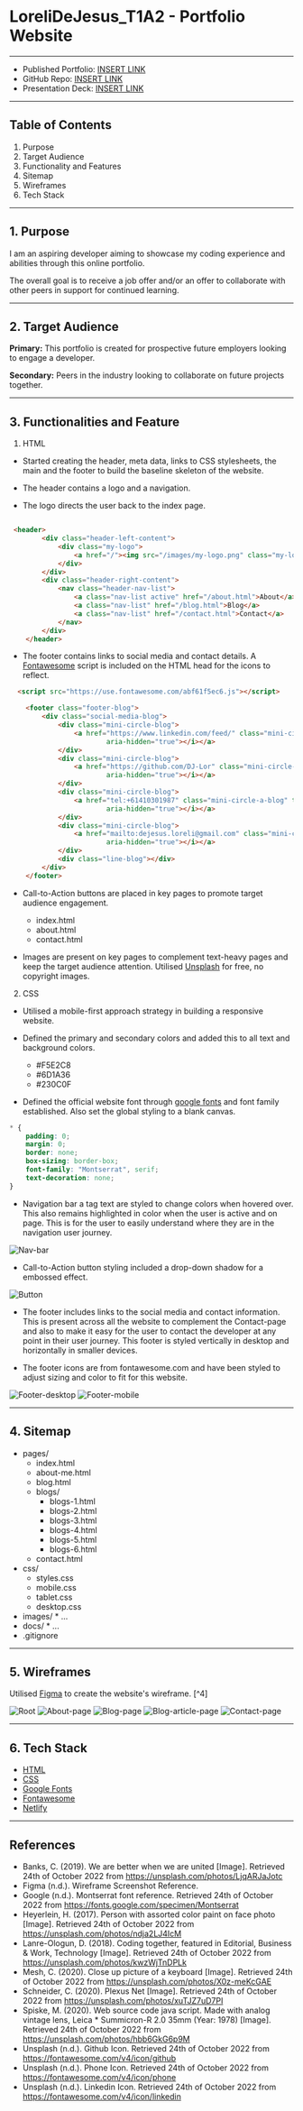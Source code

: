 # LoreliDeJesus_T1A2 - Portfolio Website #
___
* Published Portfolio: [INSERT LINK](https://www.example.com)
* GitHub Repo: [INSERT LINK](https://www.example.com)
* Presentation Deck: [INSERT LINK](https://www.example.com)

___
## Table of Contents ##
1. Purpose
2. Target Audience
3. Functionality and Features
4. Sitemap
5. Wireframes
6. Tech Stack
___

## 1. Purpose ##

I am an aspiring developer aiming to showcase my coding experience and abilities through this online portfolio. 

The overall goal is to receive a job offer and/or an offer to collaborate with other peers in support for continued learning. 

___
## 2. Target Audience ##

**Primary:** This portfolio is created for prospective future employers looking to engage a developer. 

**Secondary:** Peers in the industry looking to collaborate on future projects together. 

___

## 3. Functionalities and Feature ##

1. HTML 

* Started creating the header, meta data, links to CSS stylesheets, the main and the footer to build the baseline skeleton of the website. 

* The header contains a logo and a navigation. 

* The logo directs the user back to the index page. 


```html

 <header>
        <div class="header-left-content">
            <div class="my-logo">
                <a href="/"><img src="/images/my-logo.png" class="my-logo" alt="my-logo"></a>
            </div>
        </div>
        <div class="header-right-content">
            <nav class="header-nav-list">
                <a class="nav-list active" href="/about.html">About</a>
                <a class="nav-list" href="/blog.html">Blog</a>
                <a class="nav-list" href="/contact.html">Contact</a>
            </nav>
        </div>
    </header>
````
* The footer contains links to social media and contact details. A [Fontawesome](https://fontawesome.com/) script is included on the HTML head for the icons to reflect.  

```html
  <script src="https://use.fontawesome.com/abf61f5ec6.js"></script>
```

```html
    <footer class="footer-blog">
        <div class="social-media-blog">
            <div class="mini-circle-blog">
                <a href="https://www.linkedin.com/feed/" class="mini-circle-a-blog" target="_blank"><i class="fa fa-linkedin"
                        aria-hidden="true"></i></a>
            </div>
            <div class="mini-circle-blog">
                <a href="https://github.com/DJ-Lor" class="mini-circle-a-blog" target="_blank"><i class="fa fa-github"
                        aria-hidden="true"></i></a>
            </div>
            <div class="mini-circle-blog">
                <a href="tel:+61410301987" class="mini-circle-a-blog" target="_blank"><i class="fa fa-phone"
                        aria-hidden="true"></i></a>
            </div>
            <div class="mini-circle-blog">
                <a href="mailto:dejesus.loreli@gmail.com" class="mini-circle-a-blog" target="_blank"><i class="fa fa-envelope"
                        aria-hidden="true"></i></a>
            </div>
            <div class="line-blog"></div>
        </div>
    </footer>
```

* Call-to-Action buttons are placed in key pages to promote target audience engagement. 
    * index.html
    * about.html
    * contact.html

* Images are present on key pages to complement text-heavy pages and keep the target audience attention. Utilised [Unsplash](https://unsplash.com/) for free, no copyright images. 

2. CSS

* Utilised a mobile-first approach strategy in building a responsive website. 

* Defined the primary and secondary colors and added this to all text and background colors. 
    * #F5E2C8
    * #6D1A36
    * #230C0F

* Defined the official website font through [google fonts](https://fonts.google.com/specimen/Montserrat) and font family established. Also set the global styling to a blank canvas. 

```css
* {
    padding: 0;
    margin: 0;
    border: none;
    box-sizing: border-box;
    font-family: "Montserrat", serif;
    text-decoration: none;
}
```
* Navigation bar a tag text are styled to change colors when hovered over. This also remains highlighted in color when the user is active and on page. This is for the user to easily understand where they are in the navigation user journey. 

![Nav-bar](/images/nav-bar.png)

* Call-to-Action button styling included a drop-down shadow for a embossed effect. 

![Button](/images/button-1.png)

* The footer includes links to the social media and contact information. This is present across all the website to complement the Contact-page and also to make it easy for the user to contact the developer at any point in their user journey. This footer is styled vertically in desktop and horizontally in smaller devices. 

* The footer icons are from fontawesome.com and have been styled to adjust sizing and color to fit for this website. 

![Footer-desktop](/images/footer-desktop.png)
![Footer-mobile](/images/footer-mobile.png)

___

## 4. Sitemap ##

* pages/
    * index.html
    * about-me.html
    * blog.html
    * blogs/
        * blogs-1.html
        * blogs-2.html
        * blogs-3.html
        * blogs-4.html
        * blogs-5.html
        * blogs-6.html
    * contact.html
* css/
    * styles.css
    * mobile.css
    * tablet.css
    * desktop.css
* images/
        * ...
* docs/
        * ...
* .gitignore

___

## 5. Wireframes ##

Utilised [Figma](https://www.figma.com/) to create the website's wireframe. [^4] 


![Root](/images/wireframe-root.png)
![About-page](/images/wireframe-about-page.png)
![Blog-page](/images/wireframe-blog-page.png)
![Blog-article-page](/images/wireframe-blog-article-page.png)
![Contact-page](/images/wireframe-contact-page.png)

___

## 6. Tech Stack ##

* [HTML](https://www.w3schools.com/html/html_intro.asp)
* [CSS](https://www.w3schools.com/css/css_intro.asp)
* [Google Fonts](https://fonts.google.com/)
* [Fontawesome](https://fontawesome.com/)
* [Netlify](https://www.netlify.com/)

____

## References ## 

* Banks, C. (2019). We are better when we are united [Image].  Retrieved 24th of October 2022 from https://unsplash.com/photos/LjqARJaJotc
* Figma (n.d.). Wireframe Screenshot Reference. 
* Google (n.d.). Montserrat font reference. Retrieved 24th of October 2022 from https://fonts.google.com/specimen/Montserrat
* Heyerlein, H. (2017). Person with assorted color paint on face photo [Image]. Retrieved 24th of October 2022 from https://unsplash.com/photos/ndja2LJ4IcM 
* Lanre-Ologun, D. (2018). Coding together, featured in Editorial, Business & Work, Technology [Image]. Retrieved 24th of October 2022 from https://unsplash.com/photos/kwzWjTnDPLk 
* Mesh, C. (2020). Close up picture of a keyboard [Image].  Retrieved 24th of October 2022 from https://unsplash.com/photos/X0z-meKcGAE
* Schneider, C. (2020). Plexus Net [Image].  Retrieved 24th of October 2022 from https://unsplash.com/photos/xuTJZ7uD7PI
* Spiske, M.  (2020). Web source code java script. Made with analog vintage lens, Leica * Summicron-R 2.0 35mm (Year: 1978) [Image].  Retrieved 24th of October 2022 from https://unsplash.com/photos/hbb6GkG6p9M
* Unsplash (n.d.). Github Icon. Retrieved 24th of October 2022 from  https://fontawesome.com/v4/icon/github
* Unsplash (n.d.). Phone Icon. Retrieved 24th of October 2022 from  https://fontawesome.com/v4/icon/phone
* Unsplash (n.d.). Linkedin Icon. Retrieved 24th of October 2022 from  https://fontawesome.com/v4/icon/linkedin

